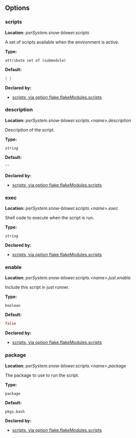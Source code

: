 ## Options

### scripts
**Location:** *perSystem.snow-blower.scripts*

A set of scripts available when the environment is active.

**Type:**

`attribute set of (submodule)`

**Default:**
```nix
{ }
```

**Declared by:**

- [scripts, via option flake.flakeModules.scripts](modules/scripts)


### description
**Location:** *perSystem.snow-blower.scripts.\<name\>.description*

Description of the script.

**Type:**

`string`

**Default:**
```nix
""
```

**Declared by:**

- [scripts, via option flake.flakeModules.scripts](modules/scripts)


### exec
**Location:** *perSystem.snow-blower.scripts.\<name\>.exec*

Shell code to execute when the script is run.

**Type:**

`string`

**Declared by:**

- [scripts, via option flake.flakeModules.scripts](modules/scripts)


### enable
**Location:** *perSystem.snow-blower.scripts.\<name\>.just.enable*

Include this script in just runner.

**Type:**

`boolean`

**Default:**
```nix
false
```

**Declared by:**

- [scripts, via option flake.flakeModules.scripts](modules/scripts)


### package
**Location:** *perSystem.snow-blower.scripts.\<name\>.package*

The package to use to run the script.

**Type:**

`package`

**Default:**
```nix
pkgs.bash
```

**Declared by:**

- [scripts, via option flake.flakeModules.scripts](modules/scripts)

